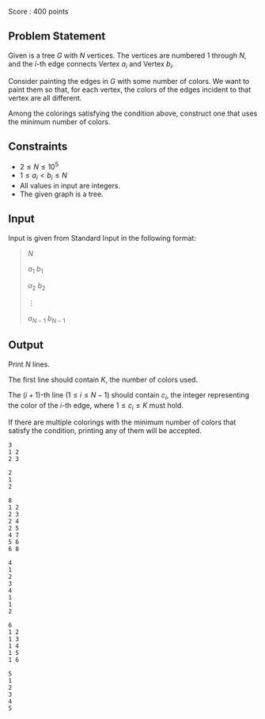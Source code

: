 Score : $400$ points

## Problem Statement

Given is a tree $G$ with $N$ vertices.
The vertices are numbered $1$ through $N$, and the $i$-th edge connects Vertex $a_i$ and Vertex $b_i$.

Consider painting the edges in $G$ with some number of colors.
We want to paint them so that, for each vertex, the colors of the edges incident to that vertex are all different.

Among the colorings satisfying the condition above, construct one that uses the minimum number of colors.

## Constraints

- $2 \le N \le 10^5$
- $1 \le a_i \lt b_i \le N$
- All values in input are integers.
- The given graph is a tree.

## Input

Input is given from Standard Input in the following format:

> $N$
> 
> $a_1$ $b_1$
> 
> $a_2$ $b_2$
> 
> $\vdots$
> 
> $a_{N-1}$ $b_{N-1}$

## Output

Print $N$ lines.

The first line should contain $K$, the number of colors used.

The $(i+1)$-th line $(1 \le i \le N-1)$ should contain $c_i$, the integer representing the color of the $i$-th edge, where $1 \le c_i \le K$ must hold.

If there are multiple colorings with the minimum number of colors that satisfy the condition, printing any of them will be accepted.

```input1
3
1 2
2 3
```

```output1
2
1
2
```

```input2
8
1 2
2 3
2 4
2 5
4 7
5 6
6 8
```

```output2
4
1
2
3
4
1
1
2
```

```input3
6
1 2
1 3
1 4
1 5
1 6
```

```output3
5
1
2
3
4
5
```